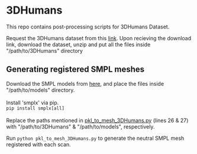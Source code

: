 # 3DHumans
This repo contains post-processing scripts for 3DHumans Dataset.

Request the 3DHumans dataset from this [link](https://cvit.iiit.ac.in/research/projects/cvit-projects/3dhumans). Upon recieving the download link, download the dataset, unzip and put all the files inside "/path/to/3DHumans" directory

## Generating registered SMPL meshes
Download the SMPL models from [here](https://smpl.is.tue.mpg.de/index.html), and place the files inside "/path/to/models" directory.<br/>
<br/>
Install 'smplx' via pip.<br/>
``` pip install smplx[all] ```
<br/>
<br/>
Replace the paths mentioned in [pkl_to_mesh_3DHumans.py](https://github.com/3DComputerVision/3DHumans/blob/main/pkl_to_mesh_3DHumans.py) (lines 26 \& 27) with "/path/to/3DHumans" \& "/path/to/models", respectively.

Run ``` python pkl_to_mesh_3DHumans.py ``` to generate the neutral SMPL mesh registered with each scan.
